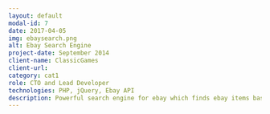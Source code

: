 ```yaml
---
layout: default
modal-id: 7
date: 2017-04-05
img: ebaysearch.png
alt: Ebay Search Engine
project-date: September 2014
client-name: ClassicGames
client-url: 
category: cat1
role: CTO and Lead Developer
technologies: PHP, jQuery, Ebay API
description: Powerful search engine for ebay which finds ebay items based on specific filters as soon as the items are listed to the ebay marketplace.
---
```

